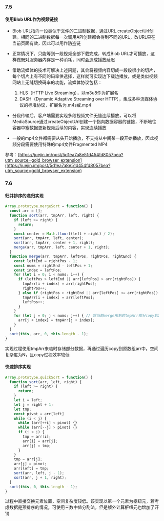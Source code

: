 ### 7.5
#### 使用Blob URL作为视频链接

* Blob URL指向一段类似于文件的二进制数据，通过URL.createObjectUrl创建。相同的二进制数据每一次调用API创建都会得到不同的URL，改URL只在当前页面有效，因此可以用作防盗链
* 正常情况下，只能等到一段视频全部下载完成，转成Blob URL才可播放，这样做既对服务器内存是一种消耗，同时会造成播放延迟
* 借助流媒体的技术可解决上述问题，其会将视频内容切成一段段很小的切片，每个切片上有不同的码率供选择，这样就可实现边下载边播放，或是类似视频网站上无缝切换码率的功能，流媒体协议包括：

    1. HLS（HTTP Live Streaming），以m3u8作为扩展名
    2. DASH（Dynamic Adaptive Streaming over HTTP），集成多种流媒体协议的标准协议，扩展名为.m4s或.mp4

* 分段传输后，客户端需要实现多段视频文件无缝连续播放，可以将MediaSource通过createObjectUrl创建一个指向数据容器的链接，不断地往容器中塞数据更新视频后续的内容，实现连续播放
* 一般的mp4文件都需要从头开始播放，不支持从中间某一段开始播放，因此视频分段需要使用特殊的mp4文件Fragmented MP4

参考：[https://juejin.im/post/5d1ea7a8e51d454fd8057bea?utm_source=gold_browser_extension](https://juejin.im/post/5d1ea7a8e51d454fd8057bea?utm_source=gold_browser_extension)

### 7.6
#### 归并排序的递归实现

```javascript
Array.prototype.mergeSort = function() {
  const arr = [];
  function sort(arr, tmpArr, left, right) {
    if (left >= right) {
      return;
    }
    const center = Math.floor((left + right) / 2);
    sort(arr, tmpArr, left, center);
    sort(arr, tmpArr, center + 1, right);
    merge(arr, tmpArr, left, center + 1, right);
  }
  function merge(arr, tmpArr, leftPos, rightPos, rightEnd) {
    const leftEnd = rightPos - 1;
    const nums = rightEnd - leftPos + 1;
    const index = leftPos;
    for (let i = 0; i < nums; i++) {
      if (leftPos > leftEnd || arr[leftPos] > arr[rightPos]) {
        tmpArr[i + index] = arr[rightPos];
        rightPos++;
      } else if (rightPos > rightEnd || arr[leftPos] <= arr[rightPos]) {
        tmpArr[i + index] = arr[leftPos];
        leftPos++; 
      }
    }
    for (let j = 0; j < nums; j++) { // 将当前merge用到的tmpArr部分copy到arr，保证arr有序
      arr[j + index] = tmpArr[j + index];
    }
  }
  sort(this, arr, 0, this.length - 1);
}
```

实现过程使用tmpArr来临时存储部分数据，再通过遍历copy到原数组arr中，空间复杂度为N，且copy过程效率较低

#### 快速排序实现

```javascript
Array.prototype.quickSort = function() {
  function sort(arr, left, right) {
    if (left >= right) {
      return;
    }
    let i = left;
    let j = right + 1;
    let tmp;
    const pivot = arr[left]
    while (i < j) {
      while (arr[++i] < pivot) {}
      while (arr[--j] > pivot) {}
      if (i < j) {
        tmp = arr[i];
        arr[i] = arr[j];
        arr[j] = tmp;
      }
    }
    tmp = arr[j];
    arr[j] = pivot;
    arr[left] = tmp;
    sort(arr, left, j - 1);
    sort(arr, j + 1, right);
  }
  sort(this, 0, this.length - 1);
}
```

过程中直接交换元素位置，空间复杂度较低。该实现以第一个元素为枢纽元，若考虑数据是预排序的情况，可使用三数中值分割法，但是额外计算枢纽元也增加了开销

